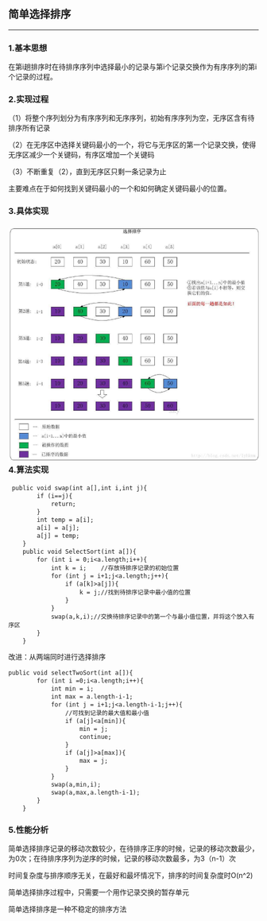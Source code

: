 ## 简单选择排序

---

### 1.基本思想

在第i趟排序时在待排序序列中选择最小的记录与第i个记录交换作为有序序列的第i个记录的过程。

### 2.实现过程

（1）将整个序列划分为有序序列和无序序列，初始有序序列为空，无序区含有待排序所有记录

（2）在无序区中选择关键码最小的一个，将它与无序区的第一个记录交换，使得无序区减少一个关键码，有序区增加一个关键码

（3）不断重复（2），直到无序区只剩一条记录为止

主要难点在于如何找到关键码最小的一个和如何确定关键码最小的位置。

### 3.具体实现

### ![](/assets/简单选择排序.png)4.算法实现

```
 public void swap(int a[],int i,int j){
        if (i==j){
            return;
        }
        int temp = a[i];
        a[i] = a[j];
        a[j] = temp;
    }
    public void SelectSort(int a[]){
        for (int i = 0;i<a.length;i++){
            int k = i;    //存放待排序记录的初始位置
            for (int j = i+1;j<a.length;j++){
                if (a[k]>a[j]){
                    k = j;//找到待排序记录中最小值的位置
                }
            }
            swap(a,k,i);//交换待排序记录中的第一个与最小值位置，并将这个放入有序区
        }
    }
```

改进：从两端同时进行选择排序

```
public void selectTwoSort(int a[]){
        for (int i =0;i<a.length;i++){
            int min = i;
            int max = a.length-i-1;
            for (int j = i+1;j<a.length-i-1;j++){
                //可找到记录的最大值和最小值
                if (a[j]<a[min]){
                    min = j;
                    continue;
                }
                if (a[j]>a[max]){
                    max = j;
                }
            }
            swap(a,min,i);
            swap(a,max,a.length-i-1);
        }
    }
```

### 5.性能分析

简单选择排序记录的移动次数较少，在待排序正序的时候，记录的移动次数最少，为0次；在待排序序列为逆序的时候，记录的移动次数最多，为3（n-1）次

时间复杂度与排序顺序无关，在最好和最坏情况下，排序的时间复杂度时O\(n^2\)

简单选择排序过程中，只需要一个用作记录交换的暂存单元

简单选择排序是一种不稳定的排序方法

